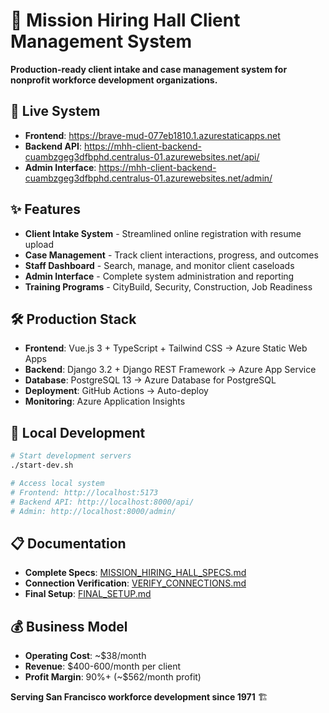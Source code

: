 # 🎯 Mission Hiring Hall Client Management System

**Production-ready client intake and case management system for nonprofit workforce development organizations.**

## 🌟 **Live System**
- **Frontend**: https://brave-mud-077eb1810.1.azurestaticapps.net
- **Backend API**: https://mhh-client-backend-cuambzgeg3dfbphd.centralus-01.azurewebsites.net/api/
- **Admin Interface**: https://mhh-client-backend-cuambzgeg3dfbphd.centralus-01.azurewebsites.net/admin/

## ✨ **Features**
- **Client Intake System** - Streamlined online registration with resume upload
- **Case Management** - Track client interactions, progress, and outcomes
- **Staff Dashboard** - Search, manage, and monitor client caseloads
- **Admin Interface** - Complete system administration and reporting
- **Training Programs** - CityBuild, Security, Construction, Job Readiness

## 🛠️ **Production Stack**
- **Frontend**: Vue.js 3 + TypeScript + Tailwind CSS → Azure Static Web Apps
- **Backend**: Django 3.2 + Django REST Framework → Azure App Service
- **Database**: PostgreSQL 13 → Azure Database for PostgreSQL
- **Deployment**: GitHub Actions → Auto-deploy
- **Monitoring**: Azure Application Insights

## 🚀 **Local Development**

```bash
# Start development servers
./start-dev.sh

# Access local system
# Frontend: http://localhost:5173
# Backend API: http://localhost:8000/api/
# Admin: http://localhost:8000/admin/
```

## 📋 **Documentation**
- **Complete Specs**: [MISSION_HIRING_HALL_SPECS.md](MISSION_HIRING_HALL_SPECS.md)
- **Connection Verification**: [VERIFY_CONNECTIONS.md](VERIFY_CONNECTIONS.md)
- **Final Setup**: [FINAL_SETUP.md](FINAL_SETUP.md)

## 💰 **Business Model**
- **Operating Cost**: ~$38/month
- **Revenue**: $400-600/month per client
- **Profit Margin**: 90%+ (~$562/month profit)

**Serving San Francisco workforce development since 1971** 🏗️
